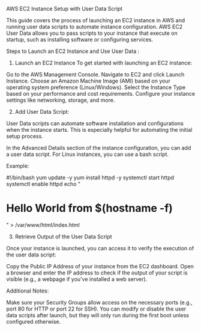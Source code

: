 AWS EC2 Instance Setup with User Data Script

This guide covers the process of launching an EC2 instance in AWS and running user data scripts to automate instance configuration.
AWS EC2 User Data allows you to pass scripts to your instance that execute on startup, such as installing software or configuring services.

Steps to Launch an EC2 Instance and Use User Data :

1. Launch an EC2 Instance
To get started with launching an EC2 instance:

Go to the AWS Management Console.
Navigate to EC2 and click Launch Instance.
Choose an Amazon Machine Image (AMI) based on your operating system preference (Linux/Windows).
Select the Instance Type based on your performance and cost requirements.
Configure your instance settings like networking, storage, and more.

2. Add User Data Script:

User Data scripts can automate software installation and configurations when the instance starts. 
This is especially helpful for automating the initial setup process.

In the Advanced Details section of the instance configuration, you can add a user data script.
For Linux instances, you can use a bash script.

Example:

#!/bin/bash
yum update -y
yum install httpd -y
systemctl start httpd
systemctl enable httpd
echo "<h1>Hello World from $(hostname -f)</h1>" > /var/www/html/index.html

3. Retrieve Output of the User Data Script

Once your instance is launched, you can access it to verify the execution of the user data script:

Copy the Public IP Address of your instance from the EC2 dashboard.
Open a browser and enter the IP address to check if the output of your script is visible (e.g., a webpage if you've installed a web server).


Additional Notes:

Make sure your Security Groups allow access on the necessary ports (e.g., port 80 for HTTP or port 22 for SSH).
You can modify or disable the user data scripts after launch, but they will only run during the first boot unless configured otherwise.

